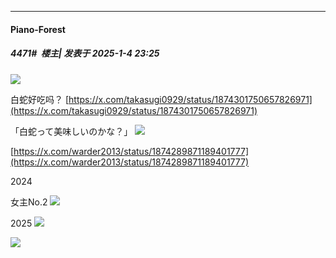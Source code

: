 ﻿
*****

####  Piano-Forest  
##### 4471#         楼主| 发表于 2025-1-4 23:25

<img src="https://p.sda1.dev/21/edba9929e821220b4619903c042fb24e/20250104_231937.jpg" referrerpolicy="no-referrer">

白蛇好吃吗？
[https://x.com/takasugi0929/status/1874301750657826971](https://x.com/takasugi0929/status/1874301750657826971)

「白蛇って美味しいのかな？」
<img src="https://p.sda1.dev/21/5badf81ee6f59f4a0177889ee9a41eb1/20250104_232109.jpg" referrerpolicy="no-referrer">

[https://x.com/warder2013/status/1874289871189401777](https://x.com/warder2013/status/1874289871189401777)

2024

女主No.2
<img src="https://p.sda1.dev/21/80bd91241e0ba1736a9b18677f47e1b1/20250104_232144.jpg" referrerpolicy="no-referrer">

2025
<img src="https://p.sda1.dev/21/ac49683d7be8f682f9565c7edcac2658/20250104_232148.jpg" referrerpolicy="no-referrer">

<img src="https://p.sda1.dev/21/dcc16a1b2a143fa2755d239a432425f8/20250104_232153.jpg" referrerpolicy="no-referrer">

